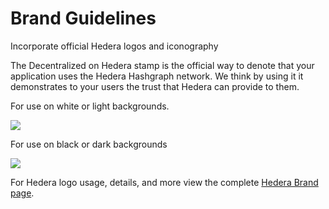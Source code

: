 # Brand Guidelines

Incorporate official Hedera logos and iconography

The Decentralized on Hedera stamp is the official way to denote that your application uses the Hedera Hashgraph network. We think by using it it demonstrates to your users the trust that Hedera can provide to them.

For use on white or light backgrounds.

![](../../.gitbook/assets/built-on-hedera\_%20black.png)

For use on black or dark backgrounds

![](../../.gitbook/assets/built-on-hedera\_white\_background.png)

For Hedera logo usage, details, and more view the complete [Hedera Brand page](https://hedera.com/brand).
